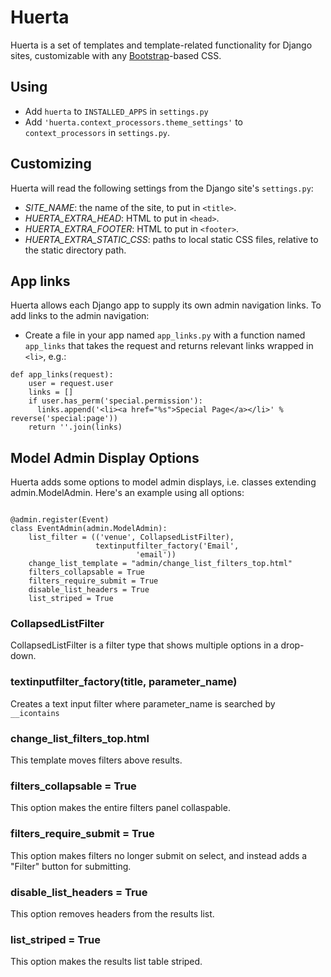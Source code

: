 # Huerta

Huerta is a set of templates and template-related functionality for Django sites, customizable with any [Bootstrap](https://getbootstrap.com/)-based CSS.

## Using

* Add `huerta` to `INSTALLED_APPS` in `settings.py`
* Add `'huerta.context_processors.theme_settings'` to `context_processors` in `settings.py`.

## Customizing

Huerta will read the following settings from the Django site's `settings.py`:

* *SITE_NAME*: the name of the site, to put in `<title>`.
* *HUERTA_EXTRA_HEAD*: HTML to put in `<head>`.
* *HUERTA_EXTRA_FOOTER*: HTML to put in `<footer>`.
* *HUERTA_EXTRA_STATIC_CSS*: paths to local static CSS files, relative to the static directory path.

## App links

Huerta allows each Django app to supply its own admin navigation links. To add links to the admin navigation:

* Create a file in your app named `app_links.py` with a function named `app_links` that takes the request and returns relevant links wrapped in `<li>`, e.g.:

```
def app_links(request):
    user = request.user
    links = []
    if user.has_perm('special.permission'):
      links.append('<li><a href="%s">Special Page</a></li>' % reverse('special:page'))
    return ''.join(links)
```

## Model Admin Display Options

Huerta adds some options to model admin displays, i.e. classes extending admin.ModelAdmin. Here's an example using all options:

```from huerta.filters import CollapsedListFilter, textinputfilter_factory

@admin.register(Event)
class EventAdmin(admin.ModelAdmin):
    list_filter = (('venue', CollapsedListFilter),
                   textinputfilter_factory('Email',
                            'email'))
    change_list_template = "admin/change_list_filters_top.html"
    filters_collapsable = True
    filters_require_submit = True
    disable_list_headers = True
    list_striped = True
```

### CollapsedListFilter

CollapsedListFilter is a filter type that shows multiple options in a drop-down.

### textinputfilter_factory(title, parameter_name)

Creates a text input filter where parameter_name is searched by `__icontains`

### change_list_filters_top.html

This template moves filters above results.

### filters_collapsable = True

This option makes the entire filters panel collaspable.

### filters_require_submit = True

This option makes filters no longer submit on select, and instead adds a "Filter" button for submitting.

### disable_list_headers = True

This option removes headers from the results list.

### list_striped = True

This option makes the results list table striped.
